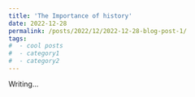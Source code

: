 ```yaml
---
title: 'The Importance of history'
date: 2022-12-28
permalink: /posts/2022/12/2022-12-28-blog-post-1/
tags:
#  - cool posts
#  - category1
#  - category2
---
```


Writing...



